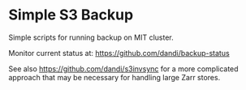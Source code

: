 # Simple S3 Backup

Simple scripts for running backup on MIT cluster.

Monitor current status at: https://github.com/dandi/backup-status

See also https://github.com/dandi/s3invsync for a more complicated approach that may be necessary for handling large Zarr stores.
